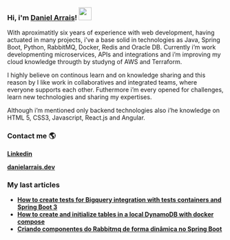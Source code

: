 ### Hi, i'm [Daniel Arrais](https://danielarrais.dev/about)! <img src="https://media.giphy.com/media/hvRJCLFzcasrR4ia7z/giphy.gif" width="30px"> 

With aproximatitly six years of experience with web development, having actuated in many projects, i’ve a base solid in technologies as Java, Spring Boot, Python, RabbitMQ, Docker, Redis and Oracle DB. Currently i’m work developmenting microservices, APIs and integrations and i’m improving my cloud knowledge througth by studyng of AWS and Terraform.

I highly believe on continous learn and on knowledge sharing and this reason by I like work in collaboratives and integrated teams, where everyone supports each other. Futhermore i’m every opened for challenges, learn new technologies and sharing my expertises.

Although i’m mentioned only backend technologies also i’he knowledge on HTML 5, CSS3, Javascript, React.js and Angular.

### Contact me 🌎

**[Linkedin](https://img.shields.io/badge/-LinkedIn-blue?style=flat-square&logo=Linkedin&logoColor=white&link=h)**

**[danielarrais.dev](https://danielarrais.dev/)**

### My last articles

* **[How to create tests for Bigquery integration with tests containers and Spring Boot 3](https://medium.com/@danielarrais.dev/how-to-create-tests-for-bigquery-integration-with-tests-containers-and-spring-boot-3-685afadf5496)**
* **[How to create and initialize tables in a local DynamoDB with docker compose](https://medium.com/@danielarrais.dev/how-to-create-and-initialize-tables-in-a-local-dynamodb-with-docker-compose-notion-af22c3b603cb)**
* **[Criando componentes do Rabbitmq de forma dinâmica no Spring Boot](https://medium.com/@danielarrais.dev/criando-componentes-do-rabbitmq-de-forma-din%C3%A2mica-no-spring-boot-592590ed1449)**
